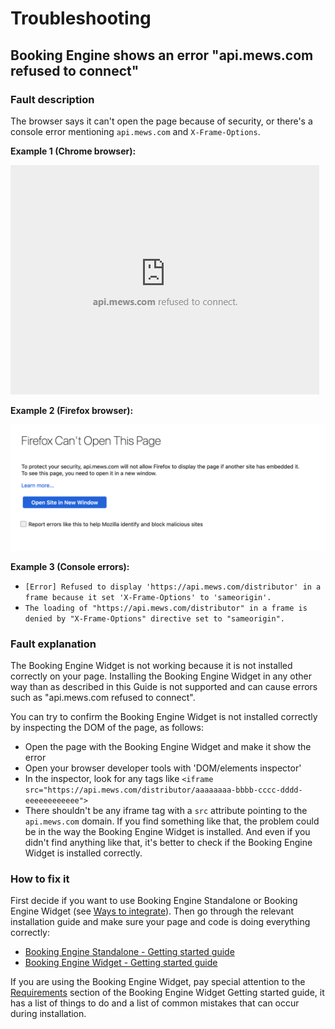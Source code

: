 # Troubleshooting

## Booking Engine shows an error "api.mews.com refused to connect"

### Fault description

The browser says it can't open the page because of security, or there's a console error mentioning `api.mews.com` and `X-Frame-Options`.

**Example 1 (Chrome browser):**

![api.mews.com refused error Google Chrome](../.gitbook/assets/api-mews-com-refused-connect-chrome.png)

**Example 2 (Firefox browser):**

![api.mews.com refused error Mozilla Firefox](../.gitbook/assets/api-mews-com-refused-connect-firefox.png)

**Example 3 (Console errors):**

- `[Error] Refused to display 'https://api.mews.com/distributor' in a frame because it set 'X-Frame-Options' to 'sameorigin'.`
- `The loading of "https://api.mews.com/distributor" in a frame is denied by "X-Frame-Options" directive set to "sameorigin".`

### Fault explanation

The Booking Engine Widget is not working because it is not installed correctly on your page.
Installing the Booking Engine Widget in any other way than as described in this Guide is not supported and can cause errors such as "api.mews.com refused to connect".

You can try to confirm the Booking Engine Widget is not installed correctly by inspecting the DOM of the page, as follows:

- Open the page with the Booking Engine Widget and make it show the error
- Open your browser developer tools with 'DOM/elements inspector'
- In the inspector, look for any tags like `<iframe src="https://api.mews.com/distributor/aaaaaaaa-bbbb-cccc-dddd-eeeeeeeeeeee">`
- There shouldn't be any iframe tag with a `src` attribute pointing to the `api.mews.com` domain. If you find something like that, the problem could be in the way the Booking Engine Widget is installed. And even if you didn't find anything like that, it's better to check if the Booking Engine Widget is installed correctly.

### How to fix it

First decide if you want to use Booking Engine Standalone or Booking Engine Widget (see [Ways to integrate](../FAQ/ways-to-integrate.md)).
Then go through the relevant installation guide and make sure your page and code is doing everything correctly:

* [Booking Engine Standalone - Getting started guide](../booking-engine-standalone/getting-started.md)
* [Booking Engine Widget - Getting started guide](getting-started.md)

If you are using the Booking Engine Widget, pay special attention to the [Requirements](getting-started.md#requirements) section of the Booking Engine Widget Getting started guide, it has a list of things to do and a list of common mistakes that can occur during installation.
